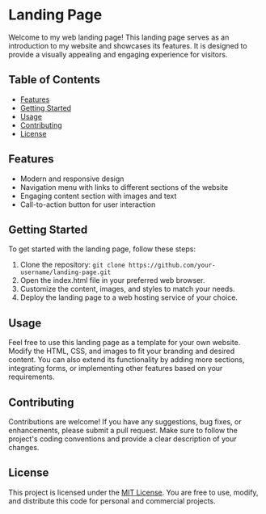 # Landing Page

Welcome to my web landing page! This landing page serves as an introduction to my website and showcases its features. It is designed to provide a visually appealing and engaging experience for visitors.

## Table of Contents

- [Features](#features)
- [Getting Started](#getting-started)
- [Usage](#usage)
- [Contributing](#contributing)
- [License](#license)

## Features

- Modern and responsive design
- Navigation menu with links to different sections of the website
- Engaging content section with images and text
- Call-to-action button for user interaction

## Getting Started

To get started with the landing page, follow these steps:

1. Clone the repository: `git clone https://github.com/your-username/landing-page.git`
2. Open the index.html file in your preferred web browser.
3. Customize the content, images, and styles to match your needs.
4. Deploy the landing page to a web hosting service of your choice.

## Usage

Feel free to use this landing page as a template for your own website. Modify the HTML, CSS, and images to fit your branding and desired content. You can also extend its functionality by adding more sections, integrating forms, or implementing other features based on your requirements.

## Contributing

Contributions are welcome! If you have any suggestions, bug fixes, or enhancements, please submit a pull request. Make sure to follow the project's coding conventions and provide a clear description of your changes.

## License

This project is licensed under the [MIT License](LICENSE). You are free to use, modify, and distribute this code for personal and commercial projects.

